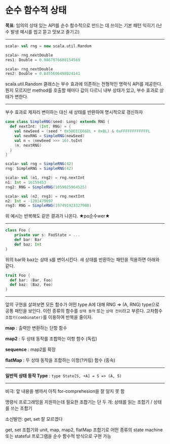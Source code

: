 # 순수 함수적 상태

**목표**: 임의의 상태 있는 API를 순수 함수적으로 만드는 데 쓰이는 기본 패턴 익히기 (난수 발생 예시를 씹고 뜯고 맛보고 즐기고)

---

```scala
scala> val rng = new scala.util.Random

scala> rng.nextDouble
res1: Double = 0.9867076608154569

scala> rng.nextDouble
res2: Double = 0.8455696498024141
```

scala.util.Random 클래스는 부수 효과에 의존하는 전형적인 명력식 API를 제공한다.
뭔지 모르지만 method를 호출할 때마다 값이 다르니 내부 상태가 있고, 부수 효과로 상태가 변한다.

---

부수 효과로 제자리 변이하는 대신 새 상태를 반환하여 명시적으로 갱신하자

```scala
case class SimpleRNG(seed: Long) extends RNG {
  def nextInt: (Int, RNG) = {
    val newSeed = (seed * 0x5DEECE66DL + 0xBL) & 0xFFFFFFFFFFFFL
    val nexRNG = SimpleRNG(newSeed)
    val n = (newSeed >>> 16).toInt
    (n, nextRNG)
  }
}

scala> val rng = SimpleRNG(42)
rng: SimpleRNG = SimpleRNG(42)

scala> val (n1, rng2) = rng.nextInt
n1: Int = 16159453
rng2: RNG = SimpleRNG(1059025964525)

scala> val (n2, rng3) = rng.nextInt
n2: Int = -1281479697
rng3: RNG = SimpleRNG(197491923327988)
```

위 예시는 반복해도 같은 결과가 나온다. ★po순수wer★

---

```scala
class Foo {
    private var s: FooState = ...
    def bar: Bar
    def baz: Int
}
```

위의 bar와 baz는 상태 s를 변이시킨다. 새 상태를 반환하는 패턴을 적용하면 아래와 같다.

```scala
trait Foo {
  def bar: (Bar, Foo)
  def baz: (Baz, Foo)
}
```

---

앞의 구현을 살펴보면 모든 함수가 어떤 type A에 대해 RNG => (A, RNG) type으로 공통 패턴을 보인다. 이런 종류의 함수를 `상태 동작` 또는 `상태 전이`라고 부른다. 고차함수 `조합기(combinater)`를 이용하여 반복을 줄이자.

**map** : 출력만 변환하는 단항 함수

**map2** : 두 상태 동작를 조합하는 이항 함수 (독립)

**sequence** : map2를 확장

**flatMap** : 두 상태 동작을 조합하는 이항(?커링) 함수 (종속)

---

**일반적 상태 동작 Type** : `type State[S, +A] = S => (A, S)`

---

비극: 앞 내용을 쌩까서 아직 for-comprehesion을 잘 알지 못 함

명령식 프로그래밍을 지원하는데 필요한 조합기는 단 두 개: 상태를 읽는 조합기 / 상태를 쓰는 조합기

소신발언: get, set 잘 모르겠다

get, set 조합기와 unit, map, map2, flatMap 조합기로 어떤 종류의 state machine 또는 stateful 프로그램을 순수 함수적 방식으로 구현 가능